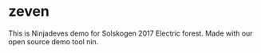 # zeven
This is Ninjadeves demo for Solskogen 2017 Electric forest. Made with our open source demo tool nin. 
